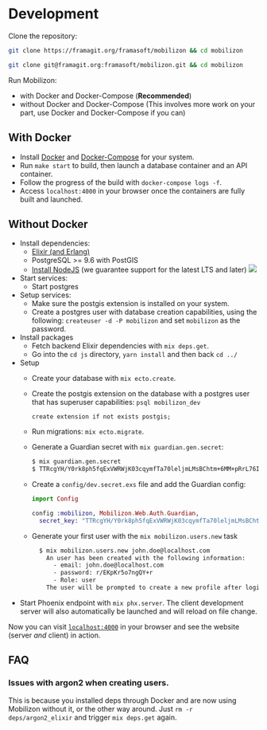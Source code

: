 # Development

Clone the repository:

```bash tab="HTTPS"
git clone https://framagit.org/framasoft/mobilizon && cd mobilizon
```

```bash tab="SSH"
git clone git@framagit.org:framasoft/mobilizon.git && cd mobilizon
```

Run Mobilizon:

  * with Docker and Docker-Compose (**Recommended**)
  * without Docker and Docker-Compose (This involves more work on your part, use Docker and Docker-Compose if you can)

## With Docker

  * Install [Docker](https://docs.docker.com/install/#supported-platforms) and [Docker-Compose](https://docs.docker.com/compose/install/) for your system.
  * Run `make start` to build, then launch a database container and an API container.
  * Follow the progress of the build with `docker-compose logs -f`.
  * Access `localhost:4000` in your browser once the containers are fully built and launched.

## Without Docker

  * Install dependencies:
    * [Elixir (and Erlang)](https://elixir-lang.org/install.html)
    * PostgreSQL >= 9.6 with PostGIS
    * [Install NodeJS](https://nodejs.org/en/download/) (we guarantee support for the latest LTS and later) ![](https://img.shields.io/badge/node-%3E%3D%2012.0+-brightgreen.svg)
  * Start services:
    * Start postgres
  * Setup services:
    * Make sure the postgis extension is installed on your system.
    * Create a postgres user with database creation capabilities, using the
      following: `createuser -d -P mobilizon` and set `mobilizon` as the password.
  * Install packages
    * Fetch backend Elixir dependencies with `mix deps.get`.
    * Go into the `cd js` directory, `yarn install` and then back `cd ../`
  * Setup
    * Create your database with `mix ecto.create`.
    * Create the postgis extension on the database with a postgres user that has
      superuser capabilities: `psql mobilizon_dev`

      ``` create extension if not exists postgis; ```

    * Run migrations: `mix ecto.migrate`.
    * Generate a Guardian secret with `mix guardian.gen.secret`:
      ```bash
      $ mix guardian.gen.secret
      $ TTRcgYH/Y0rk8ph5fqExVWRWjK03cqymfTa70leljmLMsBChtm+6MM+pRrL76Io3
      ```
    * Create a `config/dev.secret.exs` file and add the Guardian config:

      ```elixir
      import Config

      config :mobilizon, Mobilizon.Web.Auth.Guardian,
        secret_key: "TTRcgYH/Y0rk8ph5fqExVWRWjK03cqymfTa70leljmLMsBChtm+6MM+pRrL76Io3"

      ```
    * Generate your first user with the `mix mobilizon.users.new` task

      ```bash
        $ mix mobilizon.users.new john.doe@localhost.com
          An user has been created with the following information:
            - email: john.doe@localhost.com
            - password: r/EKpKr5o7ngQY+r
            - Role: user
          The user will be prompted to create a new profile after login for the first time.
      ```
  * Start Phoenix endpoint with `mix phx.server`. The client development server will also automatically be launched and will reload on file change.

Now you can visit [`localhost:4000`](http://localhost:4000) in your browser
and see the website (server *and* client) in action.

## FAQ

### Issues with argon2 when creating users.

This is because you installed deps through Docker and are now using Mobilizon without it, or the other way around. Just `rm -r deps/argon2_elixir` and trigger `mix deps.get` again.